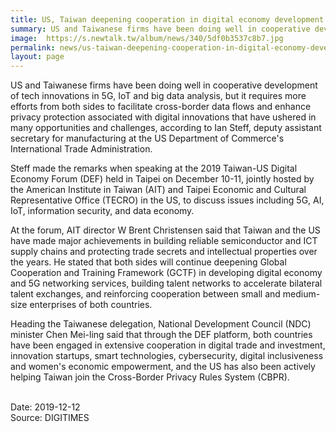 ```yaml
---
title: US, Taiwan deepening cooperation in digital economy development
summary: US and Taiwanese firms have been doing well in cooperative development of tech innovations in 5G, IoT and big data analysis
image:  https://s.newtalk.tw/album/news/340/5df0b3537c8b7.jpg
permalink: news/us-taiwan-deepening-cooperation-in-digital-economy-development/
layout: page
---
```

US and Taiwanese firms have been doing well in cooperative development of tech innovations in 5G, IoT and big data analysis, but it requires more efforts from both sides to facilitate cross-border data flows and enhance privacy protection associated with digital innovations that have ushered in many opportunities and challenges, according to Ian Steff, deputy assistant secretary for manufacturing at the US Department of Commerce's International Trade Administration.

Steff made the remarks when speaking at the 2019 Taiwan-US Digital Economy Forum (DEF) held in Taipei on December 10-11, jointly hosted by the American Institute in Taiwan (AIT) and Taipei Economic and Cultural Representative Office (TECRO) in the US, to discuss issues including 5G, AI, IoT, information security, and data economy.

At the forum, AIT director W Brent Christensen said that Taiwan and the US have made major achievements in building reliable semiconductor and ICT supply chains and protecting trade secrets and intellectual properties over the years. He stated that both sides will continue deepening Global Cooperation and Training Framework (GCTF) in developing digital economy and 5G networking services, building talent networks to accelerate bilateral talent exchanges, and reinforcing cooperation between small and medium-size enterprises of both countries.

Heading the Taiwanese delegation, National Development Council (NDC) minister Chen Mei-ling said that through the DEF platform, both countries have been engaged in extensive cooperation in digital trade and investment, innovation startups, smart technologies, cybersecurity, digital inclusiveness and women's economic empowerment, and the US has also been actively helping Taiwan join the Cross-Border Privacy Rules System (CBPR).

<br/>
Date: 2019-12-12
<br/>
Source: DIGITIMES
